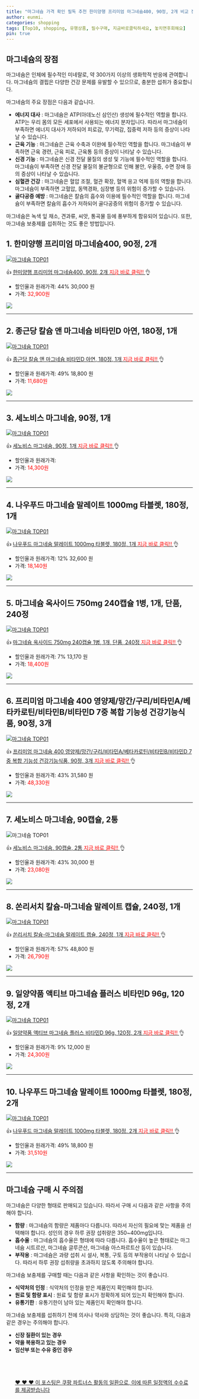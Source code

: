 ```yaml
---
title: "마그네슘 가격 확인 필독 추천 한미양행 프리미엄 마그네슘400, 90정, 2개 비교 장점 구매가이드"
author: eunmi.
categories: shopping
tags: [Top10, shopping, 유행상품, 필수구매, 지금바로클릭하세요, 놓치면후회해요]
pin: true
---
```

## 마그네슘의 장점

마그네슘은 인체에 필수적인 미네랄로, 약 300가지 이상의 생화학적 반응에 관여합니다. 마그네슘의 결핍은 다양한 건강 문제를 유발할 수 있으므로, 충분한 섭취가 중요합니다.

마그네슘의 주요 장점은 다음과 같습니다.

* **에너지 대사** : 마그네슘은 ATP(아데노신 삼인산) 생성에 필수적인 역할을 합니다. ATP는 우리 몸의 모든 세포에서 사용되는 에너지 분자입니다. 따라서 마그네슘이 부족하면 에너지 대사가 저하되어 피로감, 무기력감, 집중력 저하 등의 증상이 나타날 수 있습니다.
* **근육 기능** : 마그네슘은 근육 수축과 이완에 필수적인 역할을 합니다. 마그네슘이 부족하면 근육 경련, 근육 피로, 근육통 등의 증상이 나타날 수 있습니다.
* **신경 기능** : 마그네슘은 신경 전달 물질의 생성 및 기능에 필수적인 역할을 합니다. 마그네슘이 부족하면 신경 전달 물질의 불균형으로 인해 불안, 우울증, 수면 장애 등의 증상이 나타날 수 있습니다.
* **심혈관 건강** : 마그네슘은 혈압 조절, 혈관 확장, 혈액 응고 억제 등의 역할을 합니다. 마그네슘이 부족하면 고혈압, 동맥경화, 심장병 등의 위험이 증가할 수 있습니다.
* **골다공증 예방** : 마그네슘은 칼슘의 흡수와 이용에 필수적인 역할을 합니다. 마그네슘이 부족하면 칼슘의 흡수가 저하되어 골다공증의 위험이 증가할 수 있습니다.

마그네슘은 녹색 잎 채소, 견과류, 씨앗, 통곡물 등에 풍부하게 함유되어 있습니다. 또한, 마그네슘 보충제를 섭취하는 것도 좋은 방법입니다.

   

## 1. 한미양행 프리미엄 마그네슘400, 90정, 2개

[![마그네슘 TOP01](https://thumbnail9.coupangcdn.com/thumbnails/remote/230x230ex/image/vendor_inventory/efc4/c1084331f2a9593d286aa8833df608e5ae0b520b717b88a457a73a960c82.png)](https://link.coupang.com/re/AFFSDP?lptag=AF3617701&subid=GithubCoopas&pageKey=6479376111&traceid=V0-153&itemId=14176480397&vendorItemId=84999045641)


👍 [한미양행 프리미엄 마그네슘400, 90정, 2개 <font color=red> 지금 바로 클릭!! </font> ](https://link.coupang.com/re/AFFSDP?lptag=AF3617701&subid=GithubCoopas&pageKey=6479376111&traceid=V0-153&itemId=14176480397&vendorItemId=84999045641) 👌 


- 할인율과 원래가격: 44%  30,000   원
- 가격: <span style='color:red'>32,900원</span>

[![](/discount_price.png)](https://link.coupang.com/re/AFFSDP?lptag=AF3617701&subid=GithubCoopas&pageKey=6479376111&traceid=V0-153&itemId=14176480397&vendorItemId=84999045641)

---


   

## 2. 종근당 칼슘 앤 마그네슘 비타민D 아연, 180정, 1개

[![마그네슘 TOP01](https://thumbnail9.coupangcdn.com/thumbnails/remote/230x230ex/image/retail/images/877748361157220-0b3bd00e-fb4a-442e-84cc-050658808aef.jpg)](https://link.coupang.com/re/AFFSDP?lptag=AF3617701&subid=GithubCoopas&pageKey=5545887952&traceid=V0-153&itemId=14312173972&vendorItemId=3549112936)


👍 [종근당 칼슘 앤 마그네슘 비타민D 아연, 180정, 1개 <font color=red> 지금 바로 클릭!! </font> ](https://link.coupang.com/re/AFFSDP?lptag=AF3617701&subid=GithubCoopas&pageKey=5545887952&traceid=V0-153&itemId=14312173972&vendorItemId=3549112936) 👌 


- 할인율과 원래가격: 49%  18,800   원
- 가격: <span style='color:red'>11,680원</span>

[![](/discount_price.png)](https://link.coupang.com/re/AFFSDP?lptag=AF3617701&subid=GithubCoopas&pageKey=5545887952&traceid=V0-153&itemId=14312173972&vendorItemId=3549112936)

---


   

## 3. 세노비스 마그네슘, 90정, 1개

[![마그네슘 TOP01](https://thumbnail8.coupangcdn.com/thumbnails/remote/230x230ex/image/retail/images/1860836383837329-7256f8d5-7c87-492e-ab0d-f301a39d6e2d.jpg)](https://link.coupang.com/re/AFFSDP?lptag=AF3617701&subid=GithubCoopas&pageKey=7266025304&traceid=V0-153&itemId=14888010890&vendorItemId=3350139303)


👍 [세노비스 마그네슘, 90정, 1개 <font color=red> 지금 바로 클릭!! </font> ](https://link.coupang.com/re/AFFSDP?lptag=AF3617701&subid=GithubCoopas&pageKey=7266025304&traceid=V0-153&itemId=14888010890&vendorItemId=3350139303) 👌 


- 할인율과 원래가격: 
- 가격: <span style='color:red'>14,300원</span>

[![](/discount_price.png)](https://link.coupang.com/re/AFFSDP?lptag=AF3617701&subid=GithubCoopas&pageKey=7266025304&traceid=V0-153&itemId=14888010890&vendorItemId=3350139303)

---


   

## 4. 나우푸드 마그네슘 말레이트 1000mg 타블렛, 180정, 1개

[![마그네슘 TOP01](https://thumbnail8.coupangcdn.com/thumbnails/remote/230x230ex/image/vendor_inventory/e106/ac9f5d9195b400f81209f0aa07f41d75b2f710db3bcaf7749eed2a300c42.png)](https://link.coupang.com/re/AFFSDP?lptag=AF3617701&subid=GithubCoopas&pageKey=26222&traceid=V0-153&itemId=65391&vendorItemId=3085663887)


👍 [나우푸드 마그네슘 말레이트 1000mg 타블렛, 180정, 1개 <font color=red> 지금 바로 클릭!! </font> ](https://link.coupang.com/re/AFFSDP?lptag=AF3617701&subid=GithubCoopas&pageKey=26222&traceid=V0-153&itemId=65391&vendorItemId=3085663887) 👌 


- 할인율과 원래가격: 12%  32,600   원
- 가격: <span style='color:red'>18,140원</span>

[![](/discount_price.png)](https://link.coupang.com/re/AFFSDP?lptag=AF3617701&subid=GithubCoopas&pageKey=26222&traceid=V0-153&itemId=65391&vendorItemId=3085663887)

---


   

## 5. 마그네슘 옥사이드 750mg 240캡슐 1병, 1개, 단품, 240정

[![마그네슘 TOP01](https://thumbnail10.coupangcdn.com/thumbnails/remote/230x230ex/image/vendor_inventory/5851/1d2e042fe02152eb7d9a6d802dfb31c62bcadc3ad33d577f6b2d61a48c7a.jpg)](https://link.coupang.com/re/AFFSDP?lptag=AF3617701&subid=GithubCoopas&pageKey=6959206059&traceid=V0-153&itemId=16936182913&vendorItemId=84113813493)


👍 [마그네슘 옥사이드 750mg 240캡슐 1병, 1개, 단품, 240정 <font color=red> 지금 바로 클릭!! </font> ](https://link.coupang.com/re/AFFSDP?lptag=AF3617701&subid=GithubCoopas&pageKey=6959206059&traceid=V0-153&itemId=16936182913&vendorItemId=84113813493) 👌 


- 할인율과 원래가격: 7%  13,170   원
- 가격: <span style='color:red'>18,400원</span>

[![](/discount_price.png)](https://link.coupang.com/re/AFFSDP?lptag=AF3617701&subid=GithubCoopas&pageKey=6959206059&traceid=V0-153&itemId=16936182913&vendorItemId=84113813493)

---


   

## 6. 프리미엄 마그네슘 400 영양제/망간/구리/비타민A/베타카로틴/비타민B/비타민D 7중 복합 기능성 건강기능식품, 90정, 3개

[![마그네슘 TOP01](https://thumbnail7.coupangcdn.com/thumbnails/remote/230x230ex/image/vendor_inventory/1457/7320648a3f811a42f4397cf1430a9dca803b0e36c05ac93450ad74f9a636.png)](https://link.coupang.com/re/AFFSDP?lptag=AF3617701&subid=GithubCoopas&pageKey=6479376111&traceid=V0-153&itemId=14176480398&vendorItemId=83268161923)


👍 [프리미엄 마그네슘 400 영양제/망간/구리/비타민A/베타카로틴/비타민B/비타민D 7중 복합 기능성 건강기능식품, 90정, 3개 <font color=red> 지금 바로 클릭!! </font> ](https://link.coupang.com/re/AFFSDP?lptag=AF3617701&subid=GithubCoopas&pageKey=6479376111&traceid=V0-153&itemId=14176480398&vendorItemId=83268161923) 👌 


- 할인율과 원래가격: 43%  31,580   원
- 가격: <span style='color:red'>48,330원</span>

[![](/discount_price.png)](https://link.coupang.com/re/AFFSDP?lptag=AF3617701&subid=GithubCoopas&pageKey=6479376111&traceid=V0-153&itemId=14176480398&vendorItemId=83268161923)

---


   

## 7. 세노비스 마그네슘, 90캡슐, 2통

![마그네슘 TOP01](https://thumbnail8.coupangcdn.com/thumbnails/remote/230x230ex/image/vendor_inventory/19e9/0afd6f2829a99dce3f7758decb41724834443b36327ccfa0abd27865edf4.JPG)


👍 [세노비스 마그네슘, 90캡슐, 2통 <font color=red> 지금 바로 클릭!! </font> ](https://link.coupang.com/re/AFFSDP?lptag=AF3617701&subid=GithubCoopas&pageKey=7266025304&traceid=V0-153&itemId=18146471240&vendorItemId=85296817119) 👌 


- 할인율과 원래가격: 43%  30,000   원
- 가격: <span style='color:red'>23,080원</span>

[![](/discount_price.png)](https://link.coupang.com/re/AFFSDP?lptag=AF3617701&subid=GithubCoopas&pageKey=7266025304&traceid=V0-153&itemId=18146471240&vendorItemId=85296817119)

---


   

## 8. 쏜리서치 칼슘-마그네슘 말레이트 캡슐, 240정, 1개

[![마그네슘 TOP01](https://thumbnail8.coupangcdn.com/thumbnails/remote/230x230ex/image/vendor_inventory/47bd/788f9fd4ee75ddd169218529fbed20f0de5a263cdfd818950c239afd5a86.jpg)](https://link.coupang.com/re/AFFSDP?lptag=AF3617701&subid=GithubCoopas&pageKey=7162493734&traceid=V0-153&itemId=17145980001&vendorItemId=70487913589)


👍 [쏜리서치 칼슘-마그네슘 말레이트 캡슐, 240정, 1개 <font color=red> 지금 바로 클릭!! </font> ](https://link.coupang.com/re/AFFSDP?lptag=AF3617701&subid=GithubCoopas&pageKey=7162493734&traceid=V0-153&itemId=17145980001&vendorItemId=70487913589) 👌 


- 할인율과 원래가격: 57%  48,800   원
- 가격: <span style='color:red'>26,790원</span>

[![](/discount_price.png)](https://link.coupang.com/re/AFFSDP?lptag=AF3617701&subid=GithubCoopas&pageKey=7162493734&traceid=V0-153&itemId=17145980001&vendorItemId=70487913589)

---


   

## 9. 일양약품 액티브 마그네슘 플러스 비타민D 96g, 120정, 2개

[![마그네슘 TOP01](https://thumbnail8.coupangcdn.com/thumbnails/remote/230x230ex/image/retail/images/6c97cb14-2118-4066-9494-beb4f33723714386559337004509321.png)](https://link.coupang.com/re/AFFSDP?lptag=AF3617701&subid=GithubCoopas&pageKey=6143794587&traceid=V0-153&itemId=18729530279&vendorItemId=85862122287)


👍 [일양약품 액티브 마그네슘 플러스 비타민D 96g, 120정, 2개 <font color=red> 지금 바로 클릭!! </font> ](https://link.coupang.com/re/AFFSDP?lptag=AF3617701&subid=GithubCoopas&pageKey=6143794587&traceid=V0-153&itemId=18729530279&vendorItemId=85862122287) 👌 


- 할인율과 원래가격: 9%  12,000   원
- 가격: <span style='color:red'>24,300원</span>

[![](/discount_price.png)](https://link.coupang.com/re/AFFSDP?lptag=AF3617701&subid=GithubCoopas&pageKey=6143794587&traceid=V0-153&itemId=18729530279&vendorItemId=85862122287)

---


   

## 10. 나우푸드 마그네슘 말레이트 1000mg 타블렛, 180정, 2개

[![마그네슘 TOP01](https://thumbnail6.coupangcdn.com/thumbnails/remote/230x230ex/image/vendor_inventory/2b27/b363d1ad1bb1a8349c8221dca3ac257b98ea4c47fd912e7f4812dd664f35.jpg)](https://link.coupang.com/re/AFFSDP?lptag=AF3617701&subid=GithubCoopas&pageKey=26222&traceid=V0-153&itemId=2005718228&vendorItemId=78563800877)


👍 [나우푸드 마그네슘 말레이트 1000mg 타블렛, 180정, 2개 <font color=red> 지금 바로 클릭!! </font> ](https://link.coupang.com/re/AFFSDP?lptag=AF3617701&subid=GithubCoopas&pageKey=26222&traceid=V0-153&itemId=2005718228&vendorItemId=78563800877) 👌 


- 할인율과 원래가격: 49%  18,800   원
- 가격: <span style='color:red'>31,510원</span>

[![](/discount_price.png)](https://link.coupang.com/re/AFFSDP?lptag=AF3617701&subid=GithubCoopas&pageKey=26222&traceid=V0-153&itemId=2005718228&vendorItemId=78563800877)

---
## 마그네슘 구매 시 주의점

마그네슘은 다양한 형태로 판매되고 있습니다. 따라서 구매 시 다음과 같은 사항을 주의해야 합니다.

* **함량** : 마그네슘의 함량은 제품마다 다릅니다. 따라서 자신의 필요에 맞는 제품을 선택해야 합니다. 성인의 경우 하루 권장 섭취량은 350~400mg입니다.
* **흡수율** : 마그네슘의 흡수율은 형태에 따라 다릅니다. 흡수율이 높은 형태로는 마그네슘 시트르산, 마그네슘 글루콘산, 마그네슘 아스파르트산 등이 있습니다.
* **부작용** : 마그네슘은 과량 섭취 시 설사, 복통, 구토 등의 부작용이 나타날 수 있습니다. 따라서 하루 권장 섭취량을 초과하지 않도록 주의해야 합니다.

마그네슘 보충제를 구매할 때는 다음과 같은 사항을 확인하는 것이 좋습니다.

* **식약처의 인정** : 식약처의 인정을 받은 제품인지 확인해야 합니다.
* **원료 및 함량 표시** : 원료 및 함량 표시가 정확하게 되어 있는지 확인해야 합니다.
* **유통기한** : 유통기한이 남아 있는 제품인지 확인해야 합니다.

마그네슘 보충제를 섭취하기 전에 의사나 약사와 상담하는 것이 좋습니다. 특히, 다음과 같은 경우는 주의해야 합니다.

* **신장 질환이 있는 경우**
* **약을 복용하고 있는 경우**
* **임산부 또는 수유 중인 경우**<br><br><br><br><br> [ ❤ ❤ ❤ 이 포스팅은 쿠팡 파트너스 활동의 일환으로, 이에 따른 일정액의 수수료를 제공받습니다](https://link.coupang.com/a/bcEFyh)